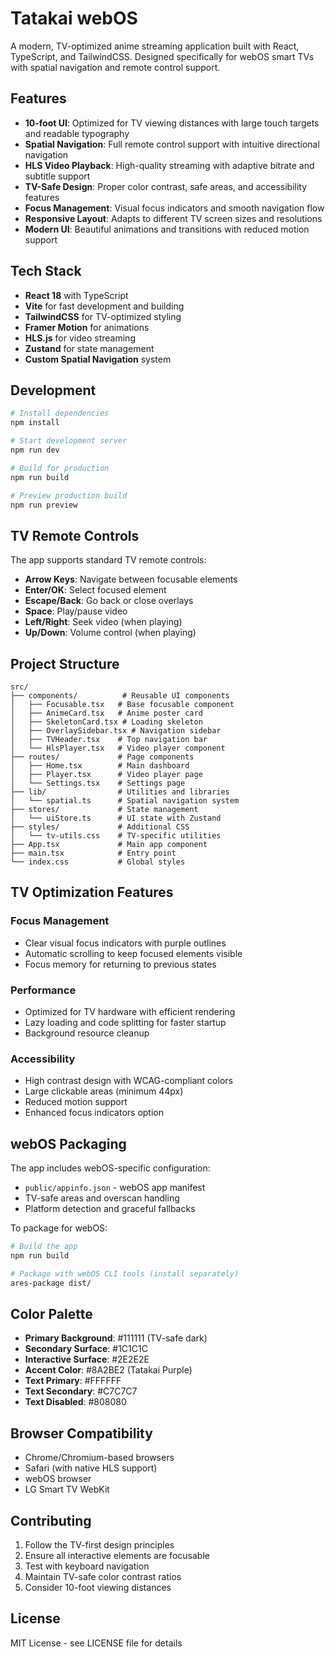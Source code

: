 # Tatakai webOS 

A modern, TV-optimized anime streaming application built with React, TypeScript, and TailwindCSS. Designed specifically for webOS smart TVs with spatial navigation and remote control support.

## Features

- **10-foot UI**: Optimized for TV viewing distances with large touch targets and readable typography
- **Spatial Navigation**: Full remote control support with intuitive directional navigation
- **HLS Video Playback**: High-quality streaming with adaptive bitrate and subtitle support
- **TV-Safe Design**: Proper color contrast, safe areas, and accessibility features
- **Focus Management**: Visual focus indicators and smooth navigation flow
- **Responsive Layout**: Adapts to different TV screen sizes and resolutions
- **Modern UI**: Beautiful animations and transitions with reduced motion support

## Tech Stack

- **React 18** with TypeScript
- **Vite** for fast development and building
- **TailwindCSS** for TV-optimized styling
- **Framer Motion** for animations
- **HLS.js** for video streaming
- **Zustand** for state management
- **Custom Spatial Navigation** system

## Development

```bash
# Install dependencies
npm install

# Start development server
npm run dev

# Build for production
npm run build

# Preview production build
npm run preview
```

## TV Remote Controls

The app supports standard TV remote controls:

- **Arrow Keys**: Navigate between focusable elements
- **Enter/OK**: Select focused element
- **Escape/Back**: Go back or close overlays
- **Space**: Play/pause video
- **Left/Right**: Seek video (when playing)
- **Up/Down**: Volume control (when playing)

## Project Structure

```
src/
├── components/          # Reusable UI components
│   ├── Focusable.tsx   # Base focusable component
│   ├── AnimeCard.tsx   # Anime poster card
│   ├── SkeletonCard.tsx # Loading skeleton
│   ├── OverlaySidebar.tsx # Navigation sidebar
│   ├── TVHeader.tsx    # Top navigation bar
│   └── HlsPlayer.tsx   # Video player component
├── routes/             # Page components
│   ├── Home.tsx        # Main dashboard
│   ├── Player.tsx      # Video player page
│   └── Settings.tsx    # Settings page
├── lib/                # Utilities and libraries
│   └── spatial.ts      # Spatial navigation system
├── stores/             # State management
│   └── uiStore.ts      # UI state with Zustand
├── styles/             # Additional CSS
│   └── tv-utils.css    # TV-specific utilities
├── App.tsx             # Main app component
├── main.tsx            # Entry point
└── index.css           # Global styles
```

## TV Optimization Features

### Focus Management
- Clear visual focus indicators with purple outlines
- Automatic scrolling to keep focused elements visible
- Focus memory for returning to previous states

### Performance
- Optimized for TV hardware with efficient rendering
- Lazy loading and code splitting for faster startup
- Background resource cleanup

### Accessibility
- High contrast design with WCAG-compliant colors
- Large clickable areas (minimum 44px)
- Reduced motion support
- Enhanced focus indicators option

## webOS Packaging

The app includes webOS-specific configuration:

- `public/appinfo.json` - webOS app manifest
- TV-safe areas and overscan handling
- Platform detection and graceful fallbacks

To package for webOS:

```bash
# Build the app
npm run build

# Package with webOS CLI tools (install separately)
ares-package dist/
```

## Color Palette

- **Primary Background**: #111111 (TV-safe dark)
- **Secondary Surface**: #1C1C1C
- **Interactive Surface**: #2E2E2E
- **Accent Color**: #8A2BE2 (Tatakai Purple)
- **Text Primary**: #FFFFFF
- **Text Secondary**: #C7C7C7
- **Text Disabled**: #808080

## Browser Compatibility

- Chrome/Chromium-based browsers
- Safari (with native HLS support)
- webOS browser
- LG Smart TV WebKit

## Contributing

1. Follow the TV-first design principles
2. Ensure all interactive elements are focusable
3. Test with keyboard navigation
4. Maintain TV-safe color contrast ratios
5. Consider 10-foot viewing distances

## License

MIT License - see LICENSE file for details